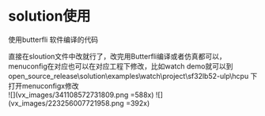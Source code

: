 # solution使用
使用butterfli 软件编译的代码

直接在sloution文件中改就行了，改完用Butterfli编译或者仿真都可以，menuconfig在对应也可以在对应工程下修改，比如watch demo就可以到 open_source_release\solution\examples\watch\project\sf32lb52-ulp\hcpu 下打开menuconfigx修改  
![](vx_images/341108572731809.png =588x)
![](vx_images/223256007721958.png =392x)